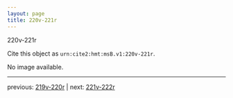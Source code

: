 ```yaml
---
layout: page
title: 220v-221r
---
```


220v-221r

Cite this object as `urn:cite2:hmt:msB.v1:220v-221r`.

No image available. 



---

previous: [219v-220r](../219v-220r/) | next: [221v-222r](../221v-222r/)